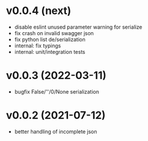 # v0.0.4 (next)

- disable eslint unused parameter warning for serialize
- fix crash on invalid swagger json
- fix python list de/serialization
- internal: fix typings
- internal: unit/integration tests

# v0.0.3 (2022-03-11)

- bugfix False/''/0/None serialization

# v0.0.2 (2021-07-12)

- better handling of incomplete json
